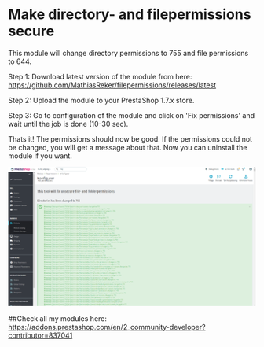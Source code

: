 # Make directory- and filepermissions secure

This module will change directory permissions to 755 and file permissions to 644.

Step 1: Download latest version of the module from here: https://github.com/MathiasReker/filepermissions/releases/latest

Step 2: Upload the module to your PrestaShop 1.7.x store.

Step 3: Go to configuration of the module and click on 'Fix permissions' and wait until the job is done (10-30 sec).

Thats it! The permissions should now be good. If the permissions could not be changed, you will get a message about that.
Now you can uninstall the module if you want.

[![Demo](https://raw.githubusercontent.com/MathiasReker/filepermissions/master/demo.png)](https://raw.githubusercontent.com/MathiasReker/filepermissions/master/demo.png)

##Check all my modules here: https://addons.prestashop.com/en/2_community-developer?contributor=837041
